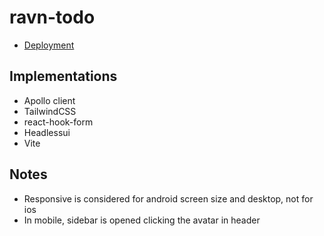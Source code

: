 # ravn-todo

- [Deployment](https://ravn-todo.vercel.app)

## Implementations
- Apollo client
- TailwindCSS
- react-hook-form
- Headlessui
- Vite

## Notes
- Responsive is considered for android screen size and desktop, not for ios
- In mobile, sidebar is opened clicking the avatar in header
